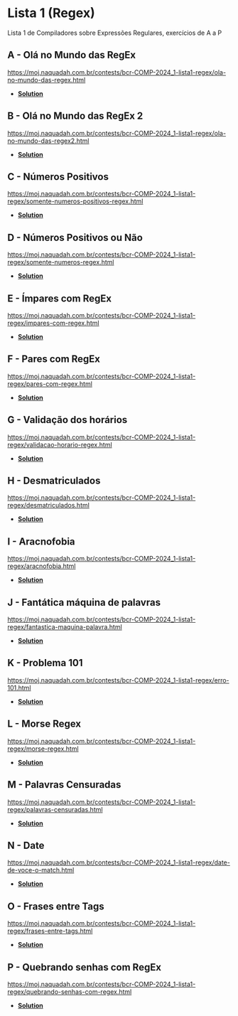 # Lista 1 (Regex)

Lista 1 de Compiladores sobre Expressões Regulares, exercícios de A a P

## A - Olá no Mundo das RegEx

https://moj.naquadah.com.br/contests/bcr-COMP-2024_1-lista1-regex/ola-no-mundo-das-regex.html

- **[Solution](olaMundo.grepe)**

## B - Olá no Mundo das RegEx 2

https://moj.naquadah.com.br/contests/bcr-COMP-2024_1-lista1-regex/ola-no-mundo-das-regex2.html

- **[Solution](olaMundo2.grepe)**

## C - Números Positivos

https://moj.naquadah.com.br/contests/bcr-COMP-2024_1-lista1-regex/somente-numeros-positivos-regex.html

- **[Solution](numerosPositivos.grepe)**

## D - Números Positivos ou Não

https://moj.naquadah.com.br/contests/bcr-COMP-2024_1-lista1-regex/somente-numeros-regex.html

- **[Solution](positivosOuNao.grepe)**

## E - Ímpares com RegEx

https://moj.naquadah.com.br/contests/bcr-COMP-2024_1-lista1-regex/impares-com-regex.html

- **[Solution](impares.grepe)**

## F - Pares com RegEx

https://moj.naquadah.com.br/contests/bcr-COMP-2024_1-lista1-regex/pares-com-regex.html

- **[Solution](pares.grepe)**

## G - Validação dos horários

https://moj.naquadah.com.br/contests/bcr-COMP-2024_1-lista1-regex/validacao-horario-regex.html

- **[Solution](validacaoHorario.grepe)**

## H - Desmatriculados

https://moj.naquadah.com.br/contests/bcr-COMP-2024_1-lista1-regex/desmatriculados.html

- **[Solution](desmatriculados.grepe)**

## I - Aracnofobia

https://moj.naquadah.com.br/contests/bcr-COMP-2024_1-lista1-regex/aracnofobia.html

- **[Solution](aracnofobia.grepe)**

## J - Fantática máquina de palavras

https://moj.naquadah.com.br/contests/bcr-COMP-2024_1-lista1-regex/fantastica-maquina-palavra.html

- **[Solution](fabricaPalavras.grepe)**

## K - Problema 101

https://moj.naquadah.com.br/contests/bcr-COMP-2024_1-lista1-regex/erro-101.html

- **[Solution](problema101.grepe)**

## L - Morse Regex

https://moj.naquadah.com.br/contests/bcr-COMP-2024_1-lista1-regex/morse-regex.html

- **[Solution](morseRegex.grepe)**

## M - Palavras Censuradas

https://moj.naquadah.com.br/contests/bcr-COMP-2024_1-lista1-regex/palavras-censuradas.html

- **[Solution](palavrasCensuradas.grepe)**

## N - Date

https://moj.naquadah.com.br/contests/bcr-COMP-2024_1-lista1-regex/date-de-voce-o-match.html

- **[Solution](date.grepe)**

## O - Frases entre Tags

https://moj.naquadah.com.br/contests/bcr-COMP-2024_1-lista1-regex/frases-entre-tags.html

- **[Solution](tags.grepe)**

## P - Quebrando senhas com RegEx

https://moj.naquadah.com.br/contests/bcr-COMP-2024_1-lista1-regex/quebrando-senhas-com-regex.html

- **[Solution](quebrandoSenhas.grepe)**
